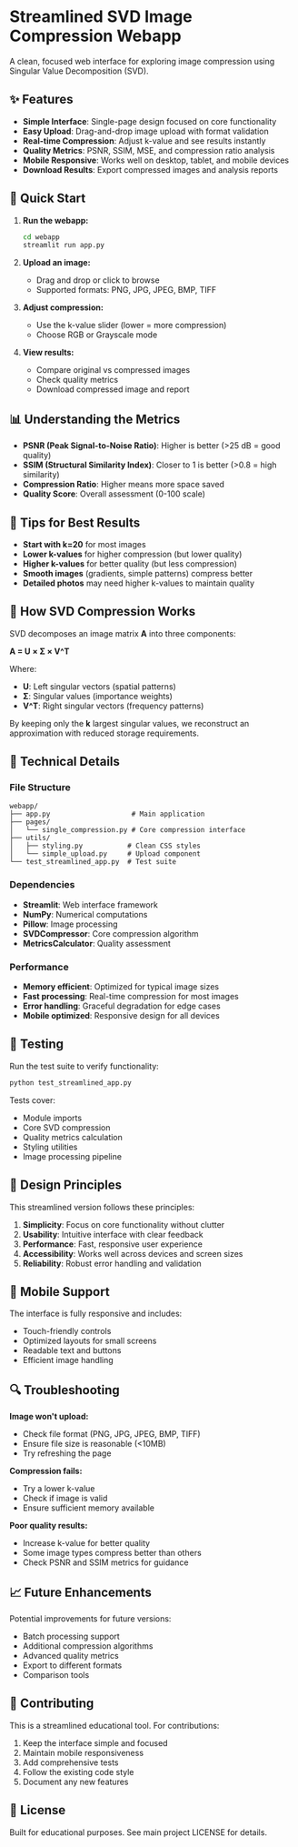 # Streamlined SVD Image Compression Webapp

A clean, focused web interface for exploring image compression using Singular Value Decomposition (SVD).

## ✨ Features

- **Simple Interface**: Single-page design focused on core functionality
- **Easy Upload**: Drag-and-drop image upload with format validation
- **Real-time Compression**: Adjust k-value and see results instantly
- **Quality Metrics**: PSNR, SSIM, MSE, and compression ratio analysis
- **Mobile Responsive**: Works well on desktop, tablet, and mobile devices
- **Download Results**: Export compressed images and analysis reports

## 🚀 Quick Start

1. **Run the webapp:**
   ```bash
   cd webapp
   streamlit run app.py
   ```

2. **Upload an image:**
   - Drag and drop or click to browse
   - Supported formats: PNG, JPG, JPEG, BMP, TIFF

3. **Adjust compression:**
   - Use the k-value slider (lower = more compression)
   - Choose RGB or Grayscale mode

4. **View results:**
   - Compare original vs compressed images
   - Check quality metrics
   - Download compressed image and report

## 📊 Understanding the Metrics

- **PSNR (Peak Signal-to-Noise Ratio)**: Higher is better (>25 dB = good quality)
- **SSIM (Structural Similarity Index)**: Closer to 1 is better (>0.8 = high similarity)
- **Compression Ratio**: Higher means more space saved
- **Quality Score**: Overall assessment (0-100 scale)

## 🎯 Tips for Best Results

- **Start with k=20** for most images
- **Lower k-values** for higher compression (but lower quality)
- **Higher k-values** for better quality (but less compression)
- **Smooth images** (gradients, simple patterns) compress better
- **Detailed photos** may need higher k-values to maintain quality

## 🧮 How SVD Compression Works

SVD decomposes an image matrix **A** into three components:

**A = U × Σ × V^T**

Where:
- **U**: Left singular vectors (spatial patterns)
- **Σ**: Singular values (importance weights)
- **V^T**: Right singular vectors (frequency patterns)

By keeping only the **k** largest singular values, we reconstruct an approximation with reduced storage requirements.

## 🔧 Technical Details

### File Structure
```
webapp/
├── app.py                    # Main application
├── pages/
│   └── single_compression.py # Core compression interface
├── utils/
│   ├── styling.py           # Clean CSS styles
│   └── simple_upload.py     # Upload component
└── test_streamlined_app.py  # Test suite
```

### Dependencies
- **Streamlit**: Web interface framework
- **NumPy**: Numerical computations
- **Pillow**: Image processing
- **SVDCompressor**: Core compression algorithm
- **MetricsCalculator**: Quality assessment

### Performance
- **Memory efficient**: Optimized for typical image sizes
- **Fast processing**: Real-time compression for most images
- **Error handling**: Graceful degradation for edge cases
- **Mobile optimized**: Responsive design for all devices

## 🧪 Testing

Run the test suite to verify functionality:

```bash
python test_streamlined_app.py
```

Tests cover:
- Module imports
- Core SVD compression
- Quality metrics calculation
- Styling utilities
- Image processing pipeline

## 🎨 Design Principles

This streamlined version follows these principles:

1. **Simplicity**: Focus on core functionality without clutter
2. **Usability**: Intuitive interface with clear feedback
3. **Performance**: Fast, responsive user experience
4. **Accessibility**: Works well across devices and screen sizes
5. **Reliability**: Robust error handling and validation

## 📱 Mobile Support

The interface is fully responsive and includes:
- Touch-friendly controls
- Optimized layouts for small screens
- Readable text and buttons
- Efficient image handling

## 🔍 Troubleshooting

**Image won't upload:**
- Check file format (PNG, JPG, JPEG, BMP, TIFF)
- Ensure file size is reasonable (<10MB)
- Try refreshing the page

**Compression fails:**
- Try a lower k-value
- Check if image is valid
- Ensure sufficient memory available

**Poor quality results:**
- Increase k-value for better quality
- Some image types compress better than others
- Check PSNR and SSIM metrics for guidance

## 📈 Future Enhancements

Potential improvements for future versions:
- Batch processing support
- Additional compression algorithms
- Advanced quality metrics
- Export to different formats
- Comparison tools

## 🤝 Contributing

This is a streamlined educational tool. For contributions:
1. Keep the interface simple and focused
2. Maintain mobile responsiveness
3. Add comprehensive tests
4. Follow the existing code style
5. Document any new features

## 📄 License

Built for educational purposes. See main project LICENSE for details.